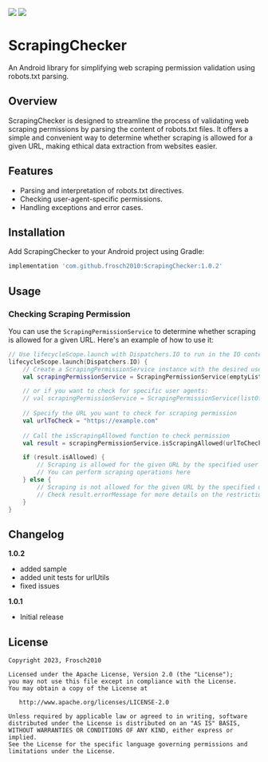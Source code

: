 [![](https://jitpack.io/v/Frosch2010/ScrapingChecker.svg)](https://jitpack.io/#Frosch2010/ScrapingChecker) [![](https://jitpack.io/v/Frosch2010/ScrapingChecker/month.svg)](https://jitpack.io/#Frosch2010/ScrapingChecker)
# ScrapingChecker

An Android library for simplifying web scraping permission validation using robots.txt parsing.

## Overview

ScrapingChecker is designed to streamline the process of validating web scraping permissions by parsing the content of robots.txt files. It offers a simple and convenient way to determine whether scraping is allowed for a given URL, making ethical data extraction from websites easier.

## Features

- Parsing and interpretation of robots.txt directives.
- Checking user-agent-specific permissions.
- Handling exceptions and error cases.

## Installation

Add ScrapingChecker to your Android project using Gradle:

```gradle
implementation 'com.github.frosch2010:ScrapingChecker:1.0.2'
```

## Usage

### Checking Scraping Permission

You can use the `ScrapingPermissionService` to determine whether scraping is allowed for a given URL. Here's an example of how to use it:

```kotlin
// Use lifecycleScope.launch with Dispatchers.IO to run in the IO context
lifecycleScope.launch(Dispatchers.IO) {
    // Create a ScrapingPermissionService instance with the desired user agents
    val scrapingPermissionService = ScrapingPermissionService(emptyList()) // checks for '*'

    // or if you want to check for specific user agents:
    // val scrapingPermissionService = ScrapingPermissionService(listOf("Googlebot"))
    
    // Specify the URL you want to check for scraping permission
    val urlToCheck = "https://example.com"
    
    // Call the isScrapingAllowed function to check permission
    val result = scrapingPermissionService.isScrapingAllowed(urlToCheck)

    if (result.isAllowed) {
        // Scraping is allowed for the given URL by the specified user agent(s)
        // You can perform scraping operations here
    } else {
        // Scraping is not allowed for the given URL by the specified user agent(s)
        // Check result.errorMessage for more details on the restriction
    }
}
```

## Changelog

**1.0.2**

- added sample
- added unit tests for urlUtils
- fixed issues

**1.0.1**

- Initial release

## License

    Copyright 2023, Frosch2010

    Licensed under the Apache License, Version 2.0 (the "License");
    you may not use this file except in compliance with the License.
    You may obtain a copy of the License at

       http://www.apache.org/licenses/LICENSE-2.0

    Unless required by applicable law or agreed to in writing, software
    distributed under the License is distributed on an "AS IS" BASIS,
    WITHOUT WARRANTIES OR CONDITIONS OF ANY KIND, either express or implied.
    See the License for the specific language governing permissions and
    limitations under the License.
